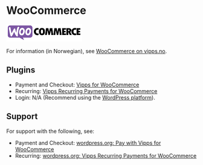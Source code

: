 <!-- START_METADATA
---
title: WooCommerce plugin platform
sidebar_label: WooCommerce
hide_table_of_contents: true
pagination_next: null
pagination_prev: null
---
END_METADATA -->

# WooCommerce

![WooCommerce logo](images/woocommerce.png)

For information (in Norwegian), see [WooCommerce on vipps.no](https://www.vipps.no/produkter-og-tjenester/bedrift/ta-betalt-paa-nett/ta-betalt-paa-nett/woocommerce/).

## Plugins

* Payment and Checkout: [Vipps for WooCommerce](https://github.com/vippsas/vipps-woocommerce)
* Recurring: [Vipps Recurring Payments for WooCommerce](https://github.com/vippsas/vipps-recurring-woocommerce)
* Login: N/A (Recommend using the [WordPress platform](wordpress.md)).

## Support

For support with the following, see:

* Payment and Checkout: [wordpress.org: Pay with Vipps for WooCommerce](https://wordpress.org/support/plugin/woo-vipps/)
* Recurring: [wordpress.org: Vipps Recurring Payments for WooCommerce](https://wordpress.org/support/plugin/vipps-recurring-payments-gateway-for-woocommerce/)
